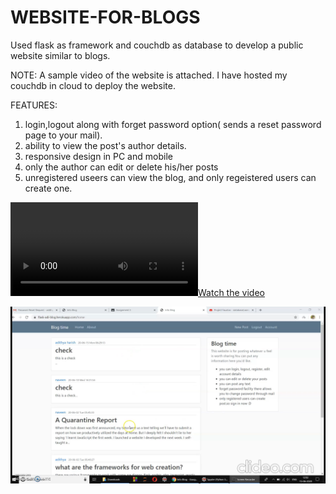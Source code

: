 # WEBSITE-FOR-BLOGS
Used flask as framework  and couchdb as database to develop a public website similar to blogs.

NOTE:
A sample video of the website is attached. 
I have hosted my couchdb in cloud to deploy the website. 

FEATURES:
1. login,logout along with forget password option( sends a reset password page to your mail).
2. ability to view the post's author details.
3. responsive design in PC and mobile
4. only the author can edit or delete his/her posts
5. unregistered useers can view the blog, and only regeistered users can create one.

[![Watch the video](https://github.com/adithyaharish/WEBSITE-FOR-BLOGS/blob/master/adithya-website_compressed.mp4)](https://github.com/adithyaharish/WEBSITE-FOR-BLOGS/blob/master/adithya-website_compressed.mp4)</br>

![Image of app](https://github.com/adithyaharish/WEBSITE-FOR-BLOGS/blob/master/blog.png)</br>
